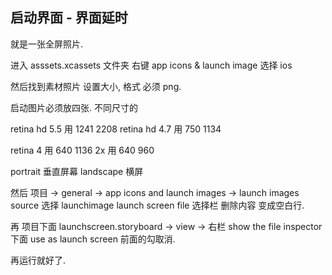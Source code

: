 ## 启动界面 - 界面延时
就是一张全屏照片.
 

进入 asssets.xcassets 文件夹
右键  app icons & launch image 
选择 ios 

然后找到素材照片  设置大小, 格式 必须 png.

启动图片必须放四张. 不同尺寸的

retina hd 5.5  用 1241 2208
retina hd 4.7  用 750 1134

retina 4  用 640 1136
2x        用 640 960

 
portrait  垂直屏幕 
landscape 横屏 


然后 项目 → general → app icons and launch images → 
launch images source 选择 launchimage
launch screen file 选择栏 删除内容 变成空白行.

再 项目下面 
launchscreen.storyboard → view → 右栏 show the file inspector 下面 use as launch screen 前面的勾取消.




再运行就好了.